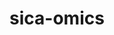 ---
title: "sica-omics"
excerpt: "Python toolbox to complement stabilized-ica and apply ICA to omics data. <br/><img src='/images/omics_logo.png'>"
collection: software
link: 'https://github.com/ncaptier/sica-omics'
---